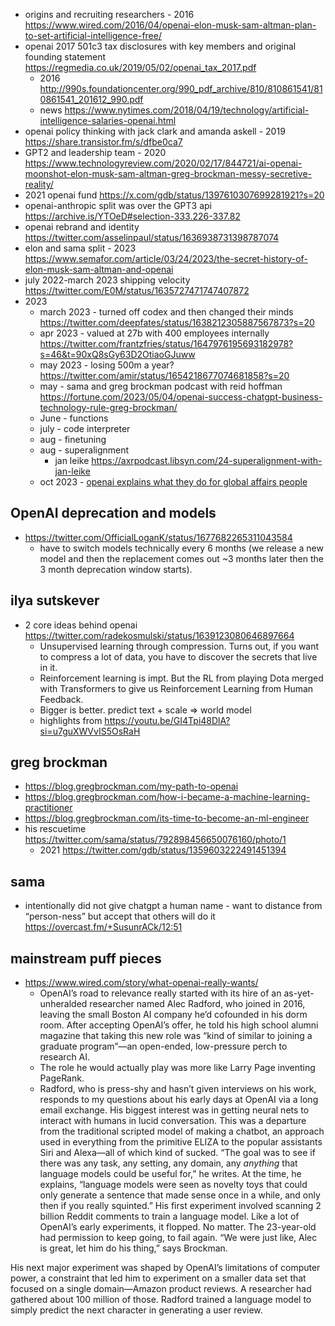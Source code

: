 
- origins and recruiting researchers - 2016 https://www.wired.com/2016/04/openai-elon-musk-sam-altman-plan-to-set-artificial-intelligence-free/
- openai 2017 501c3 tax disclosures with key members and original founding statement https://regmedia.co.uk/2019/05/02/openai_tax_2017.pdf
	- 2016 http://990s.foundationcenter.org/990_pdf_archive/810/810861541/810861541_201612_990.pdf
	- news https://www.nytimes.com/2018/04/19/technology/artificial-intelligence-salaries-openai.html
- openai policy thinking with jack clark and amanda askell - 2019 https://share.transistor.fm/s/dfbe0ca7
- GPT2 and leadership team - 2020 https://www.technologyreview.com/2020/02/17/844721/ai-openai-moonshot-elon-musk-sam-altman-greg-brockman-messy-secretive-reality/
- 2021 openai fund https://x.com/gdb/status/1397610307699281921?s=20
- openai-anthropic split was over the GPT3 api https://archive.is/YTOeD#selection-333.226-337.82
- openai rebrand and identity https://twitter.com/asselinpaul/status/1636938731398787074
- elon and sama split - 2023 https://www.semafor.com/article/03/24/2023/the-secret-history-of-elon-musk-sam-altman-and-openai
- july 2022-march 2023 shipping velocity https://twitter.com/E0M/status/1635727471747407872
- 2023
	- march 2023 - turned off codex and then changed their minds  https://twitter.com/deepfates/status/1638212305887567873?s=20
	- apr 2023 - valued at 27b with 400 employees internally https://twitter.com/frantzfries/status/1647976195693182978?s=46&t=90xQ8sGy63D2OtiaoGJuww
	- may 2023 - losing 500m a year? https://twitter.com/amir/status/1654218677074681858?s=20
	- may - sama and greg brockman podcast with reid hoffman https://fortune.com/2023/05/04/openai-success-chatgpt-business-technology-rule-greg-brockman/
	- June - functions
	- july - code interpreter
	- aug - finetuning
	- aug - superalignment
		- jan leike https://axrpodcast.libsyn.com/24-superalignment-with-jan-leike
	- oct 2023 - [openai explains what they do for global affairs people](https://openai.com/global-affairs/openai-technology-explained)


## OpenAI deprecation and models

- https://twitter.com/OfficialLoganK/status/1677682265311043584
	- have to switch models technically every 6 months (we release a new model and then the replacement comes out ~3 months later then the 3 month deprecation window starts).

## ilya sutskever

- 2 core ideas behind openai https://twitter.com/radekosmulski/status/1639123080646897664
	- Unsupervised learning through compression. Turns out, if you want to compress a lot of data, you have to discover the secrets that live in it.
	- Reinforcement learning is impt. But the RL from playing Dota merged with Transformers to give us Reinforcement Learning from Human Feedback. 
	- Bigger is better. predict text + scale => world model
	- highlights from https://youtu.be/GI4Tpi48DlA?si=u7guXWVvIS5OsRaH

## greg brockman

- https://blog.gregbrockman.com/my-path-to-openai
- https://blog.gregbrockman.com/how-i-became-a-machine-learning-practitioner
- https://blog.gregbrockman.com/its-time-to-become-an-ml-engineer
- his rescuetime https://twitter.com/sama/status/792898456650076160/photo/1 
	- 2021 https://twitter.com/gdb/status/1359603222491451394

## sama

- intentionally did not give chatgpt a human name - want to distance from “person-ness” but accept that others will do it https://overcast.fm/+SusunrACk/12:51

## mainstream puff pieces

- https://www.wired.com/story/what-openai-really-wants/
	- OpenAI’s road to relevance really started with its hire of an as-yet-unheralded researcher named Alec Radford, who joined in 2016, leaving the small Boston AI company he’d cofounded in his dorm room. After accepting OpenAI’s offer, he told his high school alumni magazine that taking this new role was “kind of similar to joining a graduate program”—an open-ended, low-pressure perch to research AI.
	- The role he would actually play was more like Larry Page inventing PageRank.
	- Radford, who is press-shy and hasn’t given interviews on his work, responds to my questions about his early days at OpenAI via a long email exchange. His biggest interest was in getting neural nets to interact with humans in lucid conversation. This was a departure from the traditional scripted model of making a chatbot, an approach used in everything from the primitive ELIZA to the popular assistants Siri and Alexa—all of which kind of sucked. “The goal was to see if there was any task, any setting, any domain, any _anything_ that language models could be useful for,” he writes. At the time, he explains, “language models were seen as novelty toys that could only generate a sentence that made sense once in a while, and only then if you really squinted.” His first experiment involved scanning 2 billion Reddit comments to train a language model. Like a lot of OpenAI’s early experiments, it flopped. No matter. The 23-year-old had permission to keep going, to fail again. “We were just like, Alec is great, let him do his thing,” says Brockman.

His next major experiment was shaped by OpenAI’s limitations of computer power, a constraint that led him to experiment on a smaller data set that focused on a single domain—Amazon product reviews. A researcher had gathered about 100 million of those. Radford trained a language model to simply predict the next character in generating a user review.
